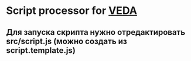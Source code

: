 # Script processor for [VEDA](https://github.com/semantic-machines/veda)

## Для запуска скрипта нужно отредактировать src/script.js (можно создать из script.template.js)

